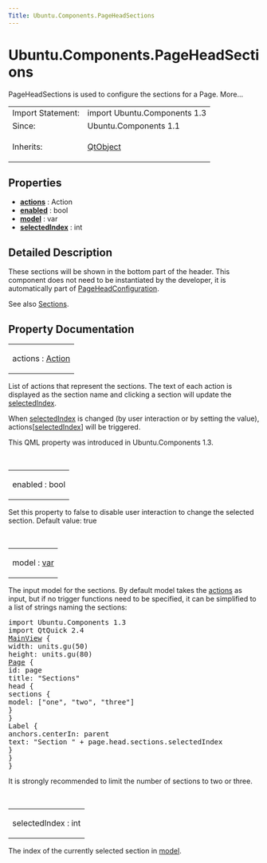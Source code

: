 ```yaml
---
Title: Ubuntu.Components.PageHeadSections
---
```


# Ubuntu.Components.PageHeadSections

<span class="subtitle"></span>
<!-- $$$PageHeadSections-brief -->
<p>PageHeadSections is used to configure the sections for a Page. More...</p>
<!-- @@@PageHeadSections -->
<table class="alignedsummary">
<tr><td class="memItemLeft rightAlign topAlign"> Import Statement:</td><td class="memItemRight bottomAlign"> import Ubuntu.Components 1.3</td></tr><tr><td class="memItemLeft rightAlign topAlign"> Since:</td><td class="memItemRight bottomAlign">  Ubuntu.Components 1.1</td></tr><tr><td class="memItemLeft rightAlign topAlign"> Inherits:</td><td class="memItemRight bottomAlign"> <p><a href="QtQml.QtObject.md">QtObject</a></p>
</td></tr></table><ul>
</ul>
<h2 id="properties">Properties</h2>
<ul>
<li class="fn"><b><b><a href="Ubuntu.Components.PageHeadSections.md#actions-prop">actions</a></b></b> : Action</li>
<li class="fn"><b><b><a href="Ubuntu.Components.PageHeadSections.md#enabled-prop">enabled</a></b></b> : bool</li>
<li class="fn"><b><b><a href="Ubuntu.Components.PageHeadSections.md#model-prop">model</a></b></b> : var</li>
<li class="fn"><b><b><a href="Ubuntu.Components.PageHeadSections.md#selectedIndex-prop">selectedIndex</a></b></b> : int</li>
</ul>
<!-- $$$PageHeadSections-description -->
<h2 id="details">Detailed Description</h2>
</p>
<p>These sections will be shown in the bottom part of the header. This component does not need to be instantiated by the developer, it is automatically part of <a href="Ubuntu.Components.PageHeadConfiguration.md">PageHeadConfiguration</a>.</p>
<p>See also <a href="Ubuntu.Components.Sections.md">Sections</a>.</p>
<!-- @@@PageHeadSections -->
<h2>Property Documentation</h2>
<!-- $$$actions -->
<table class="qmlname"><tr valign="top" id="actions-prop"><td class="tblQmlPropNode"><p><span class="name">actions</span> : <span class="type"><a href="Ubuntu.Components.Action.md">Action</a></span></p></td></tr></table><p>List of actions that represent the sections. The text of each action is displayed as the section name and clicking a section will update the <a href="Ubuntu.Components.PageHeadSections.md#selectedIndex-prop">selectedIndex</a>.</p>
<p>When <a href="Ubuntu.Components.PageHeadSections.md#selectedIndex-prop">selectedIndex</a> is changed (by user interaction or by setting the value), actions[<a href="Ubuntu.Components.PageHeadSections.md#selectedIndex-prop">selectedIndex</a>] will be triggered.</p>
<p>This QML property was introduced in  Ubuntu.Components 1.3.</p>
<!-- @@@actions -->
<br/>
<!-- $$$enabled -->
<table class="qmlname"><tr valign="top" id="enabled-prop"><td class="tblQmlPropNode"><p><span class="name">enabled</span> : <span class="type">bool</span></p></td></tr></table><p>Set this property to false to disable user interaction to change the selected section. Default value: true</p>
<!-- @@@enabled -->
<br/>
<!-- $$$model -->
<table class="qmlname"><tr valign="top" id="model-prop"><td class="tblQmlPropNode"><p><span class="name">model</span> : <span class="type"><a href="http://doc.qt.io/qt-5/qml-var.html">var</a></span></p></td></tr></table><p>The input model for the sections. By default model takes the <a href="Ubuntu.Components.PageHeadSections.md#actions-prop">actions</a> as input, but if no trigger functions need to be specified, it can be simplified to a list of strings naming the sections:</p>
<pre class="qml">import Ubuntu.Components 1.3
import QtQuick 2.4
<span class="type"><a href="Ubuntu.Components.MainView.md">MainView</a></span> {
<span class="name">width</span>: <span class="name">units</span>.<span class="name">gu</span>(<span class="number">50</span>)
<span class="name">height</span>: <span class="name">units</span>.<span class="name">gu</span>(<span class="number">80</span>)
<span class="type"><a href="Ubuntu.Components.Page.md">Page</a></span> {
<span class="name">id</span>: <span class="name">page</span>
<span class="name">title</span>: <span class="string">&quot;Sections&quot;</span>
<span class="type">head</span> {
<span class="type">sections</span> {
<span class="name">model</span>: [<span class="string">&quot;one&quot;</span>, <span class="string">&quot;two&quot;</span>, <span class="string">&quot;three&quot;</span>]
}
}
<span class="type">Label</span> {
<span class="name">anchors</span>.centerIn: <span class="name">parent</span>
<span class="name">text</span>: <span class="string">&quot;Section &quot;</span> <span class="operator">+</span> <span class="name">page</span>.<span class="name">head</span>.<span class="name">sections</span>.<span class="name">selectedIndex</span>
}
}
}</pre>
<p>It is strongly recommended to limit the number of sections to two or three.</p>
<!-- @@@model -->
<br/>
<!-- $$$selectedIndex -->
<table class="qmlname"><tr valign="top" id="selectedIndex-prop"><td class="tblQmlPropNode"><p><span class="name">selectedIndex</span> : <span class="type">int</span></p></td></tr></table><p>The index of the currently selected section in <a href="Ubuntu.Components.PageHeadSections.md#model-prop">model</a>.</p>
<!-- @@@selectedIndex -->
<br/>
